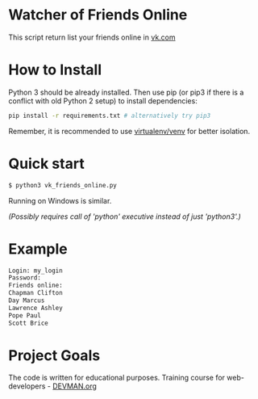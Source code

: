 # Watcher of Friends Online

This script return list your friends online in [vk.com](https://vk.com])

# How to Install

Python 3 should be already installed. Then use pip (or pip3 if there is a conflict with old Python 2 setup) to install dependencies:

```bash
pip install -r requirements.txt # alternatively try pip3
```

Remember, it is recommended to use [virtualenv/venv](https://devman.org/encyclopedia/pip/pip_virtualenv/) for better isolation.

# Quick start

```bash
$ python3 vk_friends_online.py
```

Running on Windows is similar.

*(Possibly requires call of 'python' executive instead of just 'python3'.)*

# Example

```bash
Login: my_login
Password: 
Friends online:
Chapman Clifton
Day Marcus
Lawrence Ashley
Pope Paul
Scott Brice
```

# Project Goals

The code is written for educational purposes. Training course for web-developers - [DEVMAN.org](https://devman.org)
